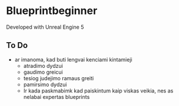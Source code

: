# Blueprintbeginner

Developed with Unreal Engine 5

## To Do

- ar imanoma, kad buti lengvai kenciami kintamieji
	- atradimo dydzui
	- gaudimo greicui
	- tesiog judejimo ramaus greiti
	- pamirsimo dydzui
	- Ir kada paskmabimk kad paiskintum kaip viskas veikia, nes as nelabai expertas blueprints